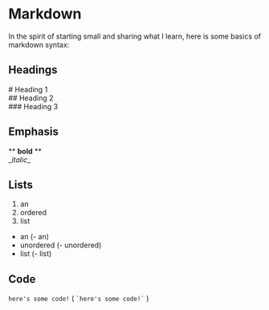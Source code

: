 # Markdown

In the spirit of starting small and sharing what I learn, here is some basics of markdown syntax:

## Headings

\# Heading 1\
\#\# Heading 2\
\#\#\# Heading 3

## Emphasis

\*\* **bold** \*\*\
\__italic_\_

## Lists

1. an
2. ordered
3. list

- an (- an)
- unordered (- unordered)
- list (- list)

## Code

`here's some code!`
( `` `here's some code!` `` )
